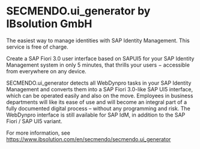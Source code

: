 # SECMENDO.ui_generator by IBsolution GmbH

The easiest way to manage identities with SAP Identity Management. This service is free of charge.

Create a SAP Fiori 3.0 user interface based on SAPUI5 for your SAP Identity Management system in only 5 minutes, that thrills your users − accessible from everywhere on any device.

SECMENDO.ui_generator detects all WebDynpro tasks in your SAP Identity Management and converts them into a SAP Fiori 3.0-like SAP UI5 interface, which can be operated easily and also on the move. Employees in business departments will like its ease of use and will become an integral part of a fully documented digital process – without any programming and risk. The WebDynpro interface is still available for SAP IdM, in addition to the SAP Fiori / SAP UI5 variant.

For more information, see https://www.ibsolution.com/en/secmendo/secmendo.ui_generator
